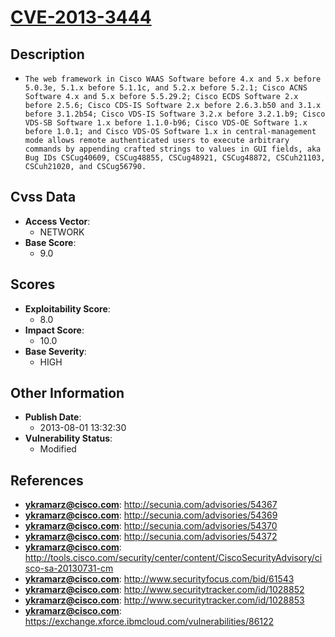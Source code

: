 
# [CVE-2013-3444](http://secunia.com/advisories/54367)

## Description

- `The web framework in Cisco WAAS Software before 4.x and 5.x before 5.0.3e, 5.1.x before 5.1.1c, and 5.2.x before 5.2.1; Cisco ACNS Software 4.x and 5.x before 5.5.29.2; Cisco ECDS Software 2.x before 2.5.6; Cisco CDS-IS Software 2.x before 2.6.3.b50 and 3.1.x before 3.1.2b54; Cisco VDS-IS Software 3.2.x before 3.2.1.b9; Cisco VDS-SB Software 1.x before 1.1.0-b96; Cisco VDS-OE Software 1.x before 1.0.1; and Cisco VDS-OS Software 1.x in central-management mode allows remote authenticated users to execute arbitrary commands by appending crafted strings to values in GUI fields, aka Bug IDs CSCug40609, CSCug48855, CSCug48921, CSCug48872, CSCuh21103, CSCuh21020, and CSCug56790.`

## Cvss Data

- **Access Vector**:
  - NETWORK
- **Base Score**:
  - 9.0

## Scores

- **Exploitability Score**:
  - 8.0
- **Impact Score**:
  - 10.0
- **Base Severity**:
  - HIGH

## Other Information

- **Publish Date**:
  - 2013-08-01 13:32:30
- **Vulnerability Status**:
  - Modified

## References

- **ykramarz@cisco.com**: http://secunia.com/advisories/54367
- **ykramarz@cisco.com**: http://secunia.com/advisories/54369
- **ykramarz@cisco.com**: http://secunia.com/advisories/54370
- **ykramarz@cisco.com**: http://secunia.com/advisories/54372
- **ykramarz@cisco.com**: http://tools.cisco.com/security/center/content/CiscoSecurityAdvisory/cisco-sa-20130731-cm
- **ykramarz@cisco.com**: http://www.securityfocus.com/bid/61543
- **ykramarz@cisco.com**: http://www.securitytracker.com/id/1028852
- **ykramarz@cisco.com**: http://www.securitytracker.com/id/1028853
- **ykramarz@cisco.com**: https://exchange.xforce.ibmcloud.com/vulnerabilities/86122
